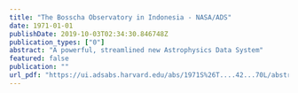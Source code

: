 ```yaml
---
title: "The Bosscha Observatory in Indonesia - NASA/ADS"
date: 1971-01-01
publishDate: 2019-10-03T02:34:30.846748Z
publication_types: ["0"]
abstract: "A powerful, streamlined new Astrophysics Data System"
featured: false
publication: ""
url_pdf: "https://ui.adsabs.harvard.edu/abs/1971S%26T....42...70L/abstract"
---
```


